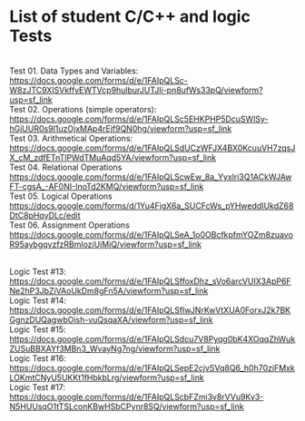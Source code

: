 # List of student C/C++ and logic Tests
<br>Test 01. Data Types and Variables:
https://docs.google.com/forms/d/e/1FAIpQLSc-W8zJTC9XISVkffyEWTVcp9hulburJUTJIi-pn8ufWs33pQ/viewform?usp=sf_link
<br>Test 02. Operations (simple operators):
https://docs.google.com/forms/d/e/1FAIpQLSc5EHKPHP5DcuSWlSy-hGjUUR0s9I1uzOjxMAp4rEjf9QN0hg/viewform?usp=sf_link
<br>Test 03. Arithmetical Operations:
https://docs.google.com/forms/d/e/1FAIpQLSdUCzWFJX4BX0KcuuVH7zqsJX_cM_zdfETnTlPWdTMuAqd5YA/viewform?usp=sf_link
<br> Test 04. Relational Operations
https://docs.google.com/forms/d/e/1FAIpQLScwEw_8a_Yyxlri3Q1ACkWJAwFT-cgsA_-AF0NI-InoTd2KMQ/viewform?usp=sf_link
<br> Test 05. Logical Operations
https://docs.google.com/forms/d/1Yu4FjgX6a_SUCFcWs_pYHweddIUkdZ68DtC8pHqyDLc/edit
<br> Test 06. Assignment Operations
https://docs.google.com/forms/d/e/1FAIpQLSeA_1o0OBcfkpfmYOZm8zuavoR95aybgqvzfzRBmloziUjMjQ/viewform?usp=sf_link

<br>Logic Test #13:
https://docs.google.com/forms/d/e/1FAIpQLSffoxDhz_sVo6arcVUIX3ApP6FNe2hP3JbZiVAoUkDm8gFn5A/viewform?usp=sf_link
<br>Logic Test #14:
https://docs.google.com/forms/d/e/1FAIpQLSflwJNrKwVtXUA0ForxJ2k7BKGgnzDUQagwbOjsh-vuQsqaXA/viewform?usp=sf_link
<br>Logic Test #15:
https://docs.google.com/forms/d/e/1FAIpQLSdcu7V8Pyqg0bK4XOqqZhWukZUSuBBXAYf3MBn3_WvayNg7ng/viewform?usp=sf_link
<br>Logic Test #16:
https://docs.google.com/forms/d/e/1FAIpQLSepE2cjvSVq8Q6_h0h70ziFMxkLOKmtCNyU5UKKt1fHbkbLrg/viewform?usp=sf_link
<br>Logic Test #17:
https://docs.google.com/forms/d/e/1FAIpQLScbFZmi3v8rVVu9Kv3-N5HUUsqO1tTSLconKBwHSbCPynr8SQ/viewform?usp=sf_link
